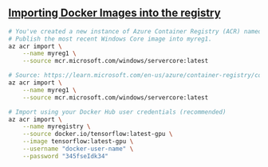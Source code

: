

## [Importing Docker Images into the registry](https://learn.microsoft.com/en-us/azure/container-registry/container-registry-import-images?tabs=azure-cli)

```bash
# You've created a new instance of Azure Container Registry (ACR) named myreg1.
# Publish the most recent Windows Core image into myreg1.
az acr import \
    --name myreg1 \
    --source mcr.microsoft.com/windows/servercore:latest

# Source: https://learn.microsoft.com/en-us/azure/container-registry/container-registry-import-images?tabs=azure-cli
az acr import \
    --name myreg1 \
    --source mcr.microsoft.com/windows/servercore:latest

# Import using your Docker Hub user credentials (recommended)
az acr import \
    --name myregistry \
    --source docker.io/tensorflow:latest-gpu \
    --image tensorflow:latest-gpu \
    --username "docker-user-name" \
    --password "345fseIdk34"
```


